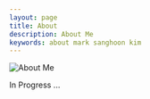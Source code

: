 ```yaml
---
layout: page
title: About
description: About Me
keywords: about mark sanghoon kim
---
```


![About Me](http://heiswayi.github.io/images/markprofile-new.jpg)

In Progress ...
